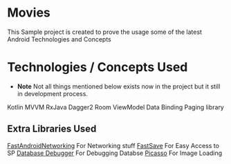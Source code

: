 # Movies

This Sample project is created to prove the usage some of the latest Android Technologies and Concepts

# Technologies / Concepts Used
* **Note**
Not all things mentioned below exists now in the project but it still in development process.

Kotlin
MVVM
RxJava
Dagger2
Room
ViewModel
Data Binding
Paging library

## Extra Libraries Used
[FastAndroidNetworking](https://github.com/amitshekhariitbhu/Fast-Android-Networking) For Networking stuff
[FastSave](https://github.com/yehiahd/FastSave-Android) For Easy Access to SP
[Database Debugger](https://github.com/amitshekhariitbhu/Android-Debug-Database) For Debugging Databse
[Picasso](https://github.com/square/picasso) For Image Loading
